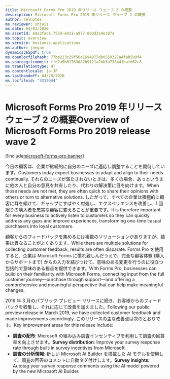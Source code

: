 ```yaml
---
title: Microsoft Forms Pro 2019 年リリース ウェーブ 2 の概要
description: Microsoft Forms Pro 2019 年リリース ウェーブ 2 の概要
author: relnotes
ms.reviewer: shjais
ms.date: 04/03/2020
ms.assetid: 68a3fad1-755d-e911-a977-000d3a4e307a
ms.topic: overview
ms.service: business-applications
ms.author: joegan
dynamics365pdf: true
ms.openlocfilehash: 77be213c29f56a1694977db0559327a4fab509f4
ms.sourcegitcommit: ffd2a9b81763d82b9121a2bb5a738441bafd62c8
ms.translationtype: HT
ms.contentlocale: ja-JP
ms.lasthandoff: 04/29/2020
ms.locfileid: "3319944"
---
```

# <a name="overview-of-microsoft-forms-pro-2019-release-wave-2"></a><span data-ttu-id="0d0af-103">Microsoft Forms Pro 2019 年リリース ウェーブ 2 の概要</span><span class="sxs-lookup"><span data-stu-id="0d0af-103">Overview of Microsoft Forms Pro 2019 release wave 2</span></span>
[!include[microsoft-forms-pro banner](../includes/microsoft-forms-pro.md)]

<!--overview start-->
<span data-ttu-id="0d0af-104">今日の顧客は、企業が継続的に自分のニーズに適応し調整することを期待しています。</span><span class="sxs-lookup"><span data-stu-id="0d0af-104">Customers today expect businesses to adapt and align to their needs continually.</span></span> <span data-ttu-id="0d0af-105">それらのニーズが満たされないときは、多くの場合、あっというまに他の人と自分の意見を共有したり、代わりの解決策に目を向けます。</span><span class="sxs-lookup"><span data-stu-id="0d0af-105">When those needs are not met, they are often quick to share their opinions with others or turn to alternative solutions.</span></span> <span data-ttu-id="0d0af-106">したがって、すべての企業は積極的に顧客に耳を傾けて、ギャップにすばやく対処し、エクスペリエンスを改善し、1 回限りの購入者を忠実な顧客に変えることが重要です。</span><span class="sxs-lookup"><span data-stu-id="0d0af-106">It is therefore important for every business to actively listen to customers so they can quickly address any gaps and improve experiences, transforming one-time casual purchasers into loyal customers.</span></span>

<span data-ttu-id="0d0af-107">顧客からのフィードバックを集めるには複数のソリューションがありますが、結果は異なることがよくあります。</span><span class="sxs-lookup"><span data-stu-id="0d0af-107">While there are multiple solutions for collecting customer feedback, results are often disparate.</span></span> <span data-ttu-id="0d0af-108">Forms Pro を使用すると、企業は Microsoft Forms に慣れ親しんだうえで、完全な顧客体験 (購入からサポートまで) からの入力を結びつけて、意味のある変更を行うのに役立つ包括的で意味のある視点を提供できます。</span><span class="sxs-lookup"><span data-stu-id="0d0af-108">With Forms Pro, businesses can build on their familiarity with Microsoft Forms, connecting input from the full customer journey—purchase through support—and offering a comprehensive and meaningful perspective that can help make meaningful changes.</span></span>

<span data-ttu-id="0d0af-109">2019 年 3 月のパブリック プレビュー リリースに続き、お客様からのフィードバックを収集し、それに応じて改善を加えました。</span><span class="sxs-lookup"><span data-stu-id="0d0af-109">Following our public preview release in March 2019, we have collected customer feedback and made improvements accordingly.</span></span> <span data-ttu-id="0d0af-110">このリリースの主な改善点は次のとおりです。</span><span class="sxs-lookup"><span data-stu-id="0d0af-110">Key improvement areas for this release include:</span></span>

- <span data-ttu-id="0d0af-111">**調査の配布**: Microsoft の組み込み調査インセンティブを利用して調査の回答率を向上させます。</span><span class="sxs-lookup"><span data-stu-id="0d0af-111">**Survey distribution**: Improve your survey response rate through built-in survey incentives from Microsoft.</span></span>
- <span data-ttu-id="0d0af-112">**調査の分析情報**: 新しい Microsoft AI Builder を搭載した AI モデルを使用して、調査の回答のコメントに自動タグ付けします。</span><span class="sxs-lookup"><span data-stu-id="0d0af-112">**Survey insights**: Autotag your survey response comments using the AI model powered by the new Microsoft AI Builder.</span></span>
<!--overview end-->